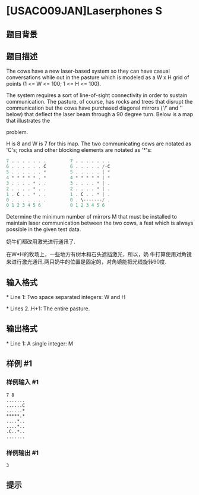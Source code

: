 # [USACO09JAN]Laserphones S

## 题目背景



## 题目描述

The cows have a new laser-based system so they can have casual conversations while out in the pasture which is modeled as a W x H grid of points (1 <= W <= 100; 1 <= H <= 100).

The system requires a sort of line-of-sight connectivity in order to sustain communication. The pasture, of course, has rocks and trees that disrupt the communication but the cows have purchased diagonal mirrors ('/' and '\' below) that deflect the laser beam through a 90 degree turn. Below is a map that illustrates the

problem.

H is 8 and W is 7 for this map.  The two communicating cows are notated as 'C's; rocks and other blocking elements are notated as '\*'s:

```cpp
7 . . . . . . .         7 . . . . . . . 
6 . . . . . . C         6 . . . . . /-C 
5 . . . . . . *         5 . . . . . | * 
4 * * * * * . *         4 * * * * * | * 
3 . . . . * . .         3 . . . . * | . 
2 . . . . * . .         2 . . . . * | . 
1 . C . . * . .         1 . C . . * | . 
0 . . . . . . .         0 . \-------/ . 
0 1 2 3 4 5 6           0 1 2 3 4 5 6 
```
Determine the minimum number of mirrors M that must be installed to maintain laser communication between the two cows, a feat which is always possible in the given test data.

奶牛们都改用激光进行通讯了.

在W\*H的牧场上，一些地方有树木和石头遮挡激光，所以，奶 牛打算使用对角镜来进行激光通讯.两只奶牛的位置是固定的，对角镜能把光线旋转90度.


## 输入格式

\* Line 1: Two space separated integers: W and H

\* Lines 2..H+1: The entire pasture.


## 输出格式

\* Line 1: A single integer: M


## 样例 #1

### 样例输入 #1
```
7 8 
....... 
......C 
......* 
*****.* 
....*.. 
....*.. 
.C..*.. 
....... 
```

### 样例输出 #1

```
3 
```

## 提示



